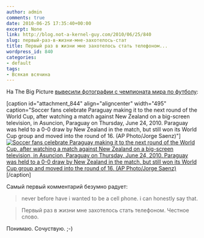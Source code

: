 ```yaml
---
author: admin
comments: true
date: 2010-06-25 17:35:40+00:00
excerpt: None
link: http://blog.not-a-kernel-guy.com/2010/06/25/840
slug: первый-раз-в-жизни-мне-захотелось-стат
title: Первый раз в жизни мне захотелось стать телефоном...
wordpress_id: 840
categories:
- default
tags:
- Всякая всячина
---
```


На The Big Picture [вывесили фотографии с чемпионата мира по футболу](http://www.boston.com/bigpicture/2010/06/halfway_in_-_2010_world_cup.html):

[caption id="attachment_844" align="aligncenter" width="495" caption="Soccer fans celebrate Paraguay making it to the next round of the World Cup, after watching a match against New Zealand on a big-screen television, in Asuncion, Paraguay on Thursday, June 24, 2010. Paraguay was held to a 0-0 draw by New Zealand in the match, but still won its World Cup group and moved into the round of 16. (AP Photo/Jorge Saenz)"][![Soccer fans celebrate Paraguay making it to the next round of the World Cup, after watching a match against New Zealand on a big-screen television, in Asuncion, Paraguay on Thursday, June 24, 2010. Paraguay was held to a 0-0 draw by New Zealand in the match, but still won its World Cup group and moved into the round of 16. (AP Photo/Jorge Saenz)](http://blog.not-a-kernel-guy.com/wp-content/uploads/2010/06/w18_24042095.jpg)](http://www.boston.com/bigpicture/2010/06/halfway_in_-_2010_world_cup.html#photo18)[/caption]

Самый первый комментарий безумно радует:



<blockquote>never before have i wanted to be a cell phone. i can honestly say that.</blockquote>





<blockquote>Первый раз в жизни мне захотелось стать телефоном. Честное слово.</blockquote>



Понимаю. Сочуствую. ;-)
